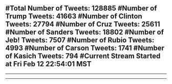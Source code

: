 #Total Number of Tweets: 128885 
#Number of Trump Tweets: 41663
#Number of Clinton Tweets: 27794
#Number of Cruz Tweets: 25611
#Number of Sanders Tweets: 18802
#Number of Jeb! Tweets: 7507
#Number of Rubio Tweets: 4993
#Number of Carson Tweets: 1741
#Number of Kasich Tweets: 794
#Current Stream Started at Fri Feb 12 22:54:01 MST
---
---
---
